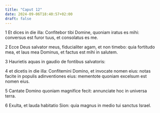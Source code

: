 ```yaml
---
title: "Caput 12"
date: 2024-09-06T18:40:57+02:00
draft: false
---
```




1 Et dices in die illa: Confitebor tibi Domine, quoniam iratus es mihi: conversus est furor tuus, et consolatus es me.

2 Ecce Deus salvator meus, fiducialiter agam, et non timebo: quia fortitudo mea, et laus mea Dominus, et factus est mihi in salutem.

3 Haurietis aquas in gaudio de fontibus salvatoris:

4 et dicetis in die illa: Confitemini Domino, et invocate nomen eius: notas facite in populis adinventiones eius: mementote quoniam excelsum est nomen eius.

5 Cantate Domino quoniam magnifice fecit: annunciate hoc in universa terra.

6 Exulta, et lauda habitatio Sion: quia magnus in medio tui sanctus Israel.

